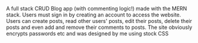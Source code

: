A full stack CRUD Blog app (with commenting logic!) made with the MERN stack. 
Users must sign in by creating an account to access the website. Users can create posts, read other users' posts, edit their posts, delete their posts and even add and remove their comments to posts. The site obviously encrypts passwords etc and was designed by me using stock CSS
